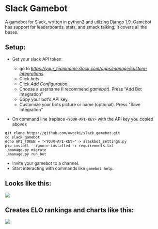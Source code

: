 # Slack Gamebot

A gamebot for Slack, written in python2 and utilzing Django
1.9. Gamebot has support for leaderboards, stats, and smack talking;
it covers all the bases.

## Setup:

- Get your slack API token:

    * go to *https://your_teamname.slack.com/apps/manage/custom-integrations*
    * Click *bots*
    * Click *Add Configuration*.
    * Choose a username (I recommend *gamebot*).  Press "Add Bot Integration" 
    * Copy your bot's API key.
    * Customize your bots picture or name (optional). Press "Save Integration"

- On command line (replace `<YOUR-API-KEY>` with the API key you copied above):

```
git clone https://github.com/owocki/slack_gamebot.git
cd slack_gamebot
echo API_TOKEN = "<YOUR-API-KEY>" > slackbot_settings.py
pip install --ignore-installed -r requirements.txt
./manage.py migrate
./manage.py run_bot
```
- Invite your gamebot to a channel.
- Start interacting with commands like `gamebot help`.

## Looks like this:

<img src='http://bits.owocki.com/1g2K0G3s450v/Screen%20Recording%202015-12-27%20at%2007.12%20AM.gif' />

## Creates ELO rankings and charts like this:

<img src='http://bits.owocki.com/102w2P0J231M/Image%202016-03-30%20at%2010.13.30%20AM.png' />


<!-- Google Analytics --> 
<img src='https://ga-beacon.appspot.com/UA-1014419-15/owocki/slack_gamebot' style='width:1px; height:1px;' >
